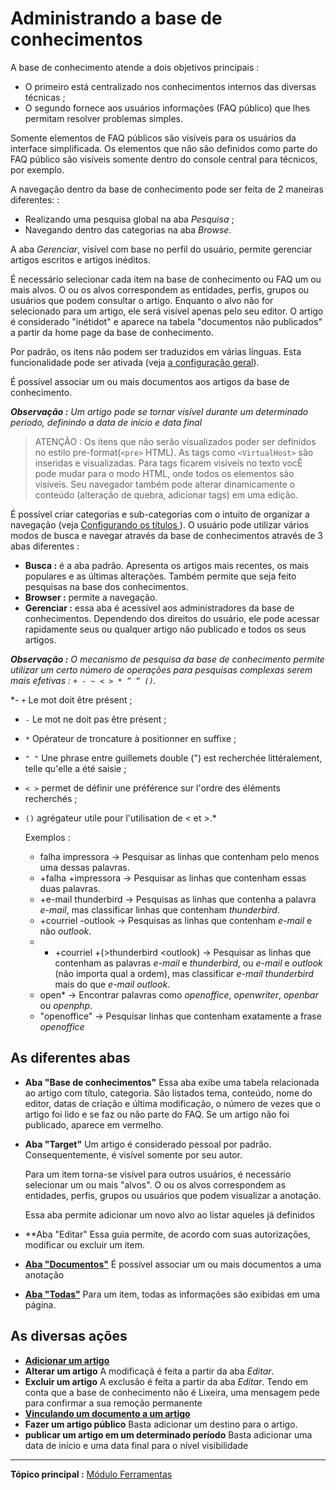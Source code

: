 Administrando a base de conhecimentos
==============================

A base de conhecimento atende a dois objetivos principais :

-   O primeiro está centralizado nos conhecimentos internos das diversas técnicas ;
-   O segundo fornece aos usuários informações (FAQ público) que lhes permitam resolver problemas simples.

Somente elementos de FAQ públicos são visíveis para os usuários da interface simplificada. Os elementos que não são definidos como parte do FAQ público são visíveis somente dentro do console central para técnicos, por exemplo.

A navegação dentro da base de conhecimento pode ser feita de 2 maneiras diferentes: :

-   Realizando uma pesquisa global na aba *Pesquisa* ;
-   Navegando dentro das categorias na aba *Browse*.

A aba *Gerenciar*, visível com base no perfil do usuário, permite gerenciar artigos escritos e artigos inéditos.

É necessário selecionar cada item na base de conhecimento ou FAQ um ou mais alvos. O ou os alvos correspondem as entidades, perfis, grupos ou usuários que podem consultar o artigo. Enquanto o alvo não for selecionado para um artigo, ele será visível apenas pelo seu editor.
O artigo é considerado "inétidot" e aparece na tabela "documentos não publicados" a partir da home page da base de conhecimento.

Por padrão, os itens não podem ser traduzidos em várias línguas. Esta funcionalidade pode ser ativada (veja [a configuração geral](index.php?pt/08_Modulo_Configuracao/06_Générale/02_Configuration_Générale.md "Essa aba permite personalizar a aparência geral da aplicação.")).

É possível associar um ou mais documentos aos artigos da base de conhecimento.

***Observação :** Um artigo pode se tornar visível durante um determinado período, definindo a data de início e data final*

>ATENÇÃO :
>Os itens que não serão visualizados poder ser definidos no estilo pre-format(`<pre>` HTML). 
>As tags como `<VirtualHost>` são inseridas e visualizadas.
>Para tags ficarem visíveis no texto vocÊ pode mudar para o modo HTML, onde todos os elementos são visíveis.
>Seu navegador também pode alterar dinamicamente o conteúdo (alteração de quebra, adicionar tags) em uma edição.

É possível criar categorias e sub-categorias com o intuito de organizar a navegação (veja [Configurando os títulos ](index.php?pt/08_Modulo_Configuracao/02_Titulos/01_Titulos.md "Os títulos são configurados a partir do menu Configuração > Títulos")).
O usuário pode utilizar vários modos de busca e navegar através da base de conhecimentos através de 3 abas diferentes :

-   **Busca :** é a aba padrão. Apresenta os artigos mais recentes, os mais populares e as últimas alterações. Também permite que seja feito pesquisas na base dos conhecimentos.
-   **Browser :** permite a navegação.
-   **Gerenciar :** essa aba é acessível aos administradores da base de conhecimentos. Dependendo dos direitos do usuário, ele pode acessar rapidamente seus ou qualquer artigo não publicado e todos os seus artigos.

***Observação :** O mecanismo de pesquisa da base de conhecimento permite utilizar um certo número de operações para pesquisas complexas serem mais efetivas : `+ - ~ < > * ” ” ()`.*

*- `+` Le mot doit être présent ;
- `-` Le mot ne doit pas être présent ;
- `*` Opérateur de troncature à positionner en suffixe ;
- `" "` Une phrase entre guillemets double (") est recherchée littéralement, telle qu'elle a été saisie ;
- `< >` permet de définir une préférence sur l'ordre des éléments recherchés ;
- `()` agrégateur utile pour l'utilisation de < et >.*

    Exemplos :

    - falha impressora
       -> Pesquisar as linhas que contenham pelo menos uma dessas palavras.
    - +falha +impressora
       -> Pesquisar as linhas que contenham essas duas palavras.
    - +e-mail thunderbird
       -> Pesquisas as linhas que contenha a palavra *e-mail*,
          mas classificar linhas que contenham *thunderbird*.
    - +courriel -outlook
       -> Pesquisas as linhas que contenham *e-mail* e não *outlook*.
    - * +courriel +(>thunderbird <outlook)
      -> Pesquisar as linhas que contenham as palavras *e-mail* e *thunderbird*,
                                                    ou *e-mail* e *outlook* (não importa qual a ordem), 
         mas classificar *e-mail thunderbird* mais do que *e-mail outlook*.
    - open*
       -> Encontrar palavras como *openoffice*, *openwriter*, *openbar* ou *openphp*.
    - "openoffice"
       -> Pesquisar linhas que contenham exatamente a frase *openoffice*

As diferentes abas
----------------------

- **Aba "Base de conhecimentos"**
  Essa aba exibe uma tabela relacionada ao artigo com título, categoria.
  São listados tema, conteúdo, nome do editor, datas de criação e última modificação, o número de vezes que o artigo foi lido e se faz ou não parte do FAQ.
  Se um artigo não foi publicado, aparece em vermelho.


-   **Aba "Target"**
    Um artigo é considerado pessoal por padrão. Consequentemente, é visível somente por seu autor.

    Para um item torna-se visível para outros usuários, é necessário selecionar um ou mais "alvos". O ou os alvos correspondem as entidades, perfis, grupos ou usuários que podem visualizar a anotação.

    Essa aba permite adicionar um novo alvo ao listar aqueles já definidos


- **Aba "Editar"
  Essa guia permite, de acordo com suas autorizações, modificar ou excluir um item.


- **[Aba "Documentos"](index.php?pt/As_diversas_abas/Aba_Documentos.md)**
    É possível associar um ou mais documentos a uma anotação

- **[Aba "Todas"](index.php?pt/As_diversas_abas/Aba_Todas.md)**
     Para um item, todas as informações são exibidas em uma página.


As diversas ações
-----------------------
-   **[Adicionar um artigo](index.php?pt/As_diversas_acoes/Criando_um_novo_objeto.md)**
-   **Alterar um artigo**
    A modificaçã é feita a partir da aba *Editar*.
-   **Excluir um artigo**
    A exclusão é feita a partir da aba *Editar*. Tendo em conta que a base de conhecimento não é Lixeira, uma mensagem pede para confirmar a sua remoção permanente
-   **[Vinculando um documento a um artigo](index.php?pt/As_diversas_acoes/Linkando_um_documento_a_um_objeto.md)**
-   **Fazer um artigo público**
    Basta adicionar um destino para o artigo.
-   **publicar um artigo em um determinado período**
    Basta adicionar uma data de início e uma data final para o nível visibilidade

----------------
**Tópico principal :** [Módulo Ferramentas](index.php?pt/06_Module_Outils/01_Module_Outils.md "Le module Outils permet aux utilisateurs de gérer les notes, la base de connaissance, les réservations ainsi que de générer des rapports")